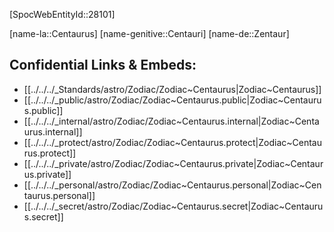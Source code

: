﻿---
confidential: public
isDeleted: false
isReadOnly: false
tags:
- astro/Zodiac
type: Zodiac
---

[SpocWebEntityId::28101]



[name-la::Centaurus]
[name-genitive::Centauri]
[name-de::Zentaur]


## Confidential Links & Embeds: 
- [[../../../_Standards/astro/Zodiac/Zodiac~Centaurus|Zodiac~Centaurus]] 
- [[../../../_public/astro/Zodiac/Zodiac~Centaurus.public|Zodiac~Centaurus.public]] 
- [[../../../_internal/astro/Zodiac/Zodiac~Centaurus.internal|Zodiac~Centaurus.internal]] 
- [[../../../_protect/astro/Zodiac/Zodiac~Centaurus.protect|Zodiac~Centaurus.protect]] 
- [[../../../_private/astro/Zodiac/Zodiac~Centaurus.private|Zodiac~Centaurus.private]] 
- [[../../../_personal/astro/Zodiac/Zodiac~Centaurus.personal|Zodiac~Centaurus.personal]] 
- [[../../../_secret/astro/Zodiac/Zodiac~Centaurus.secret|Zodiac~Centaurus.secret]] 
